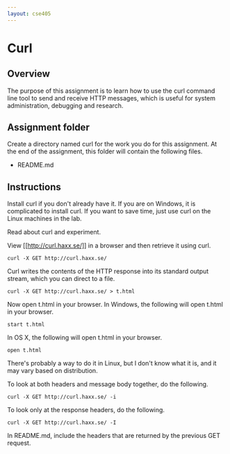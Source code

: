 ```yaml
---
layout: cse405
---
```


# Curl

## Overview

The purpose of this assignment is to learn how to use the curl command line tool to send and receive HTTP messages, which is useful for system administration, debugging and research.

## Assignment folder

Create a directory named curl for the work you do for this assignment. At the end of the assignment, this folder will contain the following files.

* README.md

## Instructions

Install curl if you don't already have it. If you are on Windows, it is complicated to install curl.  If you want to save time, just use curl on the Linux machines in the lab.

Read about curl and experiment.

View [[http://curl.haxx.se/]] in a browser and then retrieve it using curl.

    curl -X GET http://curl.haxx.se/

Curl writes the contents of the HTTP response into its standard output stream, which you can direct to a file.

    curl -X GET http://curl.haxx.se/ > t.html

Now open t.html in your browser. In Windows, the following will open t.html in your browser.

    start t.html

In OS X, the following will open t.html in your browser.

    open t.html

There's probably a way to do it in Linux, but I don't know what it is, and it may vary based on distribution.

To look at both headers and message body together, do the following.

    curl -X GET http://curl.haxx.se/ -i

To look only at the response headers, do the following.

    curl -X GET http://curl.haxx.se/ -I

In README.md, include the headers that are returned by the previous GET request.
